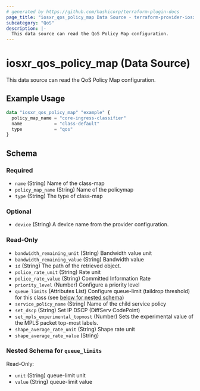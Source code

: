 ```yaml
---
# generated by https://github.com/hashicorp/terraform-plugin-docs
page_title: "iosxr_qos_policy_map Data Source - terraform-provider-iosxr"
subcategory: "QoS"
description: |-
  This data source can read the QoS Policy Map configuration.
---
```


# iosxr_qos_policy_map (Data Source)

This data source can read the QoS Policy Map configuration.

## Example Usage

```terraform
data "iosxr_qos_policy_map" "example" {
  policy_map_name = "core-ingress-classifier"
  name            = "class-default"
  type            = "qos"
}
```

<!-- schema generated by tfplugindocs -->
## Schema

### Required

- `name` (String) Name of the class-map
- `policy_map_name` (String) Name of the policymap
- `type` (String) The type of class-map

### Optional

- `device` (String) A device name from the provider configuration.

### Read-Only

- `bandwidth_remaining_unit` (String) Bandwidth value unit
- `bandwidth_remaining_value` (String) Bandwidth value
- `id` (String) The path of the retrieved object.
- `police_rate_unit` (String) Rate unit
- `police_rate_value` (String) Committed Information Rate
- `priority_level` (Number) Configure a priority level
- `queue_limits` (Attributes List) Configure queue-limit (taildrop threshold) for this class (see [below for nested schema](#nestedatt--queue_limits))
- `service_policy_name` (String) Name of the child service policy
- `set_dscp` (String) Set IP DSCP (DiffServ CodePoint)
- `set_mpls_experimental_topmost` (Number) Sets the experimental value of the MPLS packet top-most labels.
- `shape_average_rate_unit` (String) Shape rate unit
- `shape_average_rate_value` (String)

<a id="nestedatt--queue_limits"></a>
### Nested Schema for `queue_limits`

Read-Only:

- `unit` (String) queue-limit unit
- `value` (String) queue-limit value
